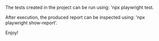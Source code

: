The tests created in the project can be run using: 'npx playwright test.

After execution, the produced report can be inspected using: 'npx playwright show-report'.

Enjoy!

